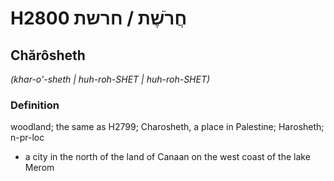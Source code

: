# H2800 חֲרֹשֶׁת / חרשת

## Chărôsheth

_(khar-o'-sheth | huh-roh-SHET | huh-roh-SHET)_

### Definition

woodland; the same as H2799; Charosheth, a place in Palestine; Harosheth; n-pr-loc

- a city in the north of the land of Canaan on the west coast of the lake Merom
